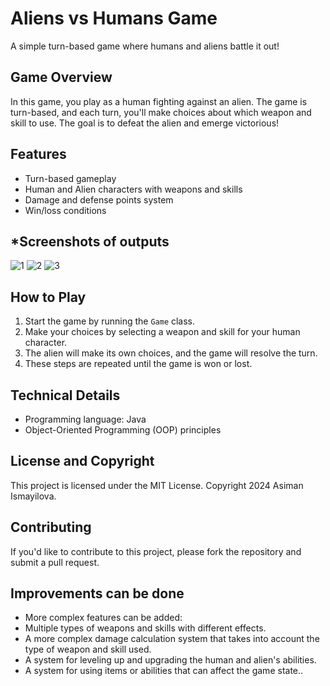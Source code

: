 **Aliens vs Humans Game**
==========================

A simple turn-based game where humans and aliens battle it out!

**Game Overview**
---------------

In this game, you play as a human fighting against an alien. The game is turn-based, and each turn, you'll make choices about which weapon and skill to use. The goal is to defeat the alien and emerge victorious!

**Features**
------------

* Turn-based gameplay    
* Human and Alien characters with weapons and skills
* Damage and defense points system
* Win/loss conditions

***Screenshots of outputs**
---------------------------
![1](https://github.com/hermione06/Human-vs-Alien-Game/assets/143590519/57fdb325-5eb8-4dd8-a622-1779b2f48e70)
![2](https://github.com/hermione06/Human-vs-Alien-Game/assets/143590519/ba54ef83-344a-4a69-958a-92ea23ab6c14)
![3](https://github.com/hermione06/Human-vs-Alien-Game/assets/143590519/eb9e5309-1e18-4352-8ce8-b000e2bac3e3)  

**How to Play**
--------------

1. Start the game by running the `Game` class.
2. Make your choices by selecting a weapon and skill for your human character.
3. The alien will make its own choices, and the game will resolve the turn.
4. These steps are repeated until the game is won or lost.

**Technical Details**
--------------------

* Programming language: Java
* Object-Oriented Programming (OOP) principles

**License and Copyright**
------------------------

This project is licensed under the MIT License. Copyright 2024 Asiman Ismayilova.

**Contributing**
--------------

If you'd like to contribute to this project, please fork the repository and submit a pull request.

**Improvements can be done**
----------------

* More complex features can be added:
* Multiple types of weapons and skills with different effects.
* A more complex damage calculation system that takes into account the type of weapon and skill used.
* A system for leveling up and upgrading the human and alien's abilities.
* A system for using items or abilities that can affect the game state..
